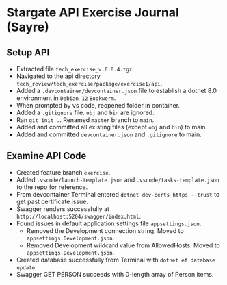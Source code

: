 # Stargate API Exercise Journal (Sayre)

## Setup API
* Extracted file `tech_exercise_v.0.0.4.tgz`.
* Navigated to the api directory `tech_review/tech_exercise/package/exercise1/api`.
* Added a `.devcontainer/devcontainer.json` file to establish a dotnet 8.0 environment in `Debian 12` `Bookworm`.
* When prompted by vs code, reopened folder in container.
* Added a `.gitignore` file. `obj` and `bin` are ignored.
* Ran `git init .`. Renamed `master` branch to `main`.
* Added and committed all existing files (except `obj` and `bin`) to main.
* Added and committed `devcontainer.json` and `.gitignore` to main.
## Examine API Code
* Created feature branch `exercise`.
* Added `.vscode/launch-template.json` and `.vscode/tasks-template.json` to the repo for reference.
* From devcontainer Terminal entered `dotnet dev-certs https --trust` to get past certificate issue.
* Swagger renders successfully at `http://localhost:5204/swagger/index.html`.
* Found issues in default application settings file `appsettings.json`.
  * Removed the Development connection string. Moved to `appsettings.Development.json`.
  * Removed Development wildcard value from AllowedHosts. Moved to `appsettings.Development.json`.
* Created database successfully from Terminal with `dotnet ef database update`.
* Swagger GET PERSON succeeds with 0-length array of Person items.
